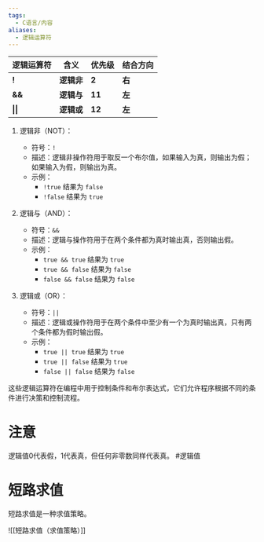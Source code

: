 ```yaml
---
tags:
  - C语言/内容
aliases:
  - 逻辑运算符
---
```


 | **逻辑运算符** | **含义**   | **优先级** | **结合方向** |
 | -------------- | ---------- | ---------- | ------------ |
 | **!**          | **逻辑非** | **2**      | **右**       |
 | **&&**         | **逻辑与** | **11**     | **左**       |
 | **\|\|**       | **逻辑或** | **12**     | **左**       |

 1. 逻辑非（NOT）：
     - 符号：`!`
     - 描述：逻辑非操作符用于取反一个布尔值，如果输入为真，则输出为假；如果输入为假，则输出为真。
     - 示例：
         - `!true` 结果为 `false`
         - `!false` 结果为 `true`

 2. 逻辑与（AND）：
     - 符号：`&&`
     - 描述：逻辑与操作符用于在两个条件都为真时输出真，否则输出假。
     - 示例：
         - `true && true` 结果为 `true`
         - `true && false` 结果为 `false`
         - `false && false` 结果为 `false`

 3. 逻辑或（OR）：
     - 符号：`||`
     - 描述：逻辑或操作符用于在两个条件中至少有一个为真时输出真，只有两个条件都为假时输出假。
     - 示例：
         - `true || true` 结果为 `true`
         - `true || false` 结果为 `true`
         - `false || false` 结果为 `false`

 这些逻辑运算符在编程中用于控制条件和布尔表达式，它们允许程序根据不同的条件进行决策和控制流程。

# 注意

 逻辑值0代表假，1代表真，但任何非零数同样代表真。 #逻辑值
# 短路求值

短路求值是一种求值策略。

![[短路求值（求值策略）]]